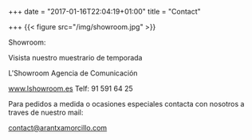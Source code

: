 +++
date = "2017-01-16T22:04:19+01:00"
title = "Contact"

+++
{{< figure src="/img/showroom.jpg"  >}}




Showroom:

Visista nuestro muestrario de temporada

L'Showroom   Agencia   de   Comunicación

www.lshowroom.es   Telf: 91 591 64 25


Para pedidos a medida o ocasiones especiales contacta con nosotros a traves de nuestro mail:

contact@arantxamorcillo.com

